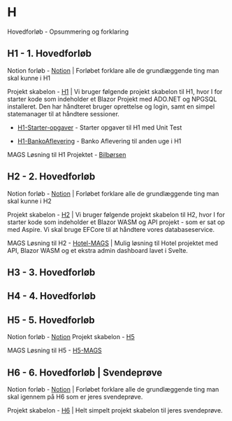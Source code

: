 # H

Hovedforløb - Opsummering og forklaring

## H1 - 1. Hovedforløb

Notion forløb - [Notion](https://mercantec.notion.site/h1) | Forløbet forklare alle de grundlæggende ting man skal kunne i H1

Projekt skabelon - [H1](https://github.com/Mercantech/H1) | Vi bruger følgende projekt skabelon til H1, hvor I for starter kode som indeholder et Blazor Projekt med ADO.NET og NPGSQL installeret. Den har håndteret bruger oprettelse og login, samt en simpel statemanager til at håndtere sessioner.

- [H1-Starter-opgaver](https://github.com/Mercantech/H1-Start) - Starter opgaver til H1 med Unit Test

- [H1-BankoAflevering](https://github.com/Mercantech/Banko) - Banko Aflevering til anden uge i H1

MAGS Løsning til H1 Projektet - [Bilbørsen](https://github.com/Mercantech/H1-Mags)

## H2 - 2. Hovedforløb

Notion forløb - [Notion](https://mercantec.notion.site/h2) | Forløbet forklare alle de grundlæggende ting man skal kunne i H2

Projekt skabelon - [H2](https://github.com/Mercantech/H2) | Vi bruger følgende projekt skabelon til H2, hvor I for starter kode som indeholder et Blazor WASM og API projekt - som er sat op med Aspire. Vi skal bruge EFCore til at håndtere vores databaseservice.

MAGS Løsning til H2 - [Hotel-MAGS](https://github.com/Mercantech/H2-Mags) | Mulig løsning til Hotel projektet med API, Blazor WASM og et ekstra admin dashboard lavet i Svelte.

## H3 - 3. Hovedforløb

## H4 - 4. Hovedforløb

## H5 - 5. Hovedforløb

Notion forløb - [Notion](https://mercantec.notion.site/h5)
Projekt skabelon - [H5](https://github.com/Mercantech/H5)

MAGS Løsning til H5 - [H5-MAGS](https://github.com/Mercantech/H5-Mags)

## H6 - 6. Hovedforløb | Svendeprøve

Notion forløb - [Notion](https://mercantec.notion.site/h6) | Forløbet forklare alle de grundlæggende ting man skal igennem på H6 som er jeres svendeprøve.

Projekt skabelon - [H6](https://github.com/Mercantech/H6) | Helt simpelt projekt skabelon til jeres svendeprøve.
